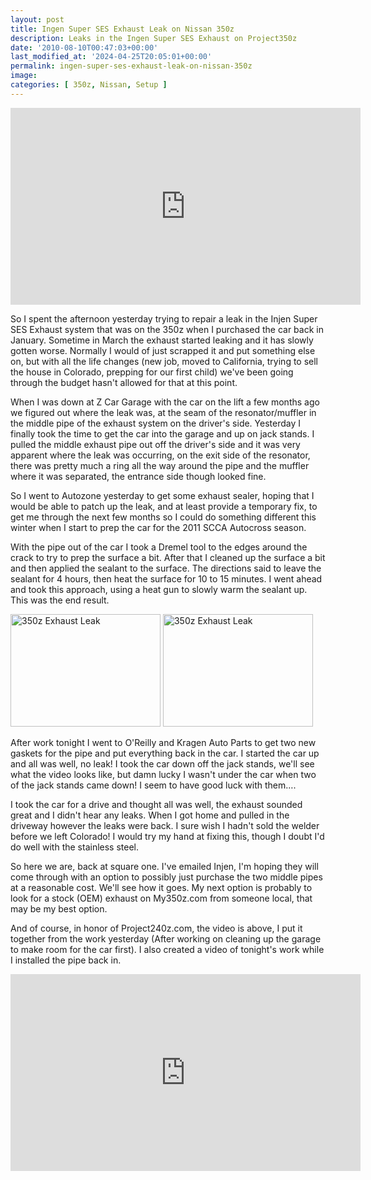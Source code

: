 ```yaml
---
layout: post
title: Ingen Super SES Exhaust Leak on Nissan 350z
description: Leaks in the Ingen Super SES Exhaust on Project350z
date: '2010-08-10T00:47:03+00:00'
last_modified_at: '2024-04-25T20:05:01+00:00'
permalink: ingen-super-ses-exhaust-leak-on-nissan-350z
image:
categories: [ 350z, Nissan, Setup ]
---
```

<iframe width="560" height="315" src="https://www.youtube.com/embed/WLbs5h7oXWo?si=uEvBk4ol64md9sfF" title="YouTube video player" frameborder="0" allow="accelerometer; autoplay; clipboard-write; encrypted-media; gyroscope; picture-in-picture; web-share" referrerpolicy="strict-origin-when-cross-origin" allowfullscreen></iframe>

So I spent the afternoon yesterday trying to repair a leak in the Injen Super SES Exhaust system that was on the 350z when I purchased the car back in January. Sometime in March the exhaust started leaking and it has slowly gotten worse. Normally I would of just scrapped it and put something else on, but with all the life changes (new job, moved to California, trying to sell the house in Colorado, prepping for our first child) we've been going through the budget hasn't allowed for that at this point.

When I was down at Z Car Garage with the car on the lift a few months ago we figured out where the leak was, at the seam of the resonator/muffler in the middle pipe of the exhaust system on the driver's side. Yesterday I finally took the time to get the car into the garage and up on jack stands. I pulled the middle exhaust pipe out off the driver's side and it was very apparent where the leak was occurring, on the exit side of the resonator, there was pretty much a ring all the way around the pipe and the muffler where it was separated, the entrance side though looked fine.

So I went to Autozone yesterday to get some exhaust sealer, hoping that I would be able to patch up the leak, and at least provide a temporary fix, to get me through the next few months so I could do something different this winter when I start to prep the car for the 2011 SCCA Autocross season.

With the pipe out of the car I took a Dremel tool to the edges around the crack to try to prep the surface a bit. After that I cleaned up the surface a bit and then applied the sealant to the surface. The directions said to leave the sealant for 4 hours, then heat the surface for 10 to 15 minutes. I went ahead and took this approach, using a heat gun to slowly warm the sealant up. This was the end result.

 <a href="https://www.flickr.com/photos/chammond/4873382223/"><img border="0" alt="350z Exhaust Leak" width="240" height="180" src="https://farm5.static.flickr.com/4121/4873382223_d18a9a3e9e_m.jpg" /></a> <a href="https://www.flickr.com/photos/chammond/4873378443/"><img border="0" alt="350z Exhaust Leak" width="240" height="180" src="https://farm5.static.flickr.com/4081/4873378443_2eae177604_m.jpg" /></a>

After work tonight I went to O'Reilly and Kragen Auto Parts to get two new gaskets for the pipe and put everything back in the car. I started the car up and all was well, no leak! I took the car down off the jack stands, we'll see what the video looks like, but damn lucky I wasn't under the car when two of the jack stands came down! I seem to have good luck with them….

I took the car for a drive and thought all was well, the exhaust sounded great and I didn't hear any leaks. When I got home and pulled in the driveway however the leaks were back. I sure wish I hadn't sold the welder before we left Colorado! I would try my hand at fixing this, though I doubt I'd do well with the stainless steel.

So here we are, back at square one. I've emailed Injen, I'm hoping they will come through with an option to possibly just purchase the two middle pipes at a reasonable cost. We'll see how it goes. My next option is probably to look for a stock (OEM) exhaust on My350z.com from someone local, that may be my best option.

And of course, in honor of Project240z.com, the video is above, I put it together from the work yesterday (After working on cleaning up the garage to make room for the car first). I also created a video of tonight's work while I installed the pipe back in.

<iframe width="560" height="315" src="https://www.youtube.com/embed/Y4W4jK2A3AY?si=7ASQSN1vMK6WdsVS" title="YouTube video player" frameborder="0" allow="accelerometer; autoplay; clipboard-write; encrypted-media; gyroscope; picture-in-picture; web-share" referrerpolicy="strict-origin-when-cross-origin" allowfullscreen></iframe>



